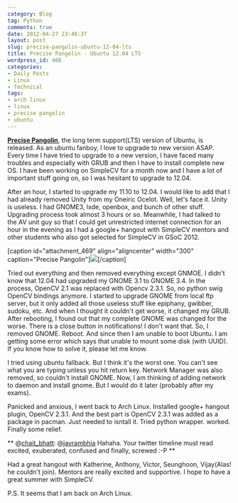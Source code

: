 ```yaml
---
category: Blog
tag: Python
comments: true
date: 2012-04-27 23:48:37
layout: post
slug: precise-pangolin-ubuntu-12-04-lts
title: Precise Pangolin - Ubuntu 12.04 LTS
wordpress_id: 466
categories:
- Daily Posts
- Linux
- Technical
tags:
- arch linux
- linux
- precise pangolin
- ubuntu
---
```


**[Precise Pangolin](http://www.ubuntu.com/tour/en/)**, the long term support(LTS) version of Ubuntu, is released. As an ubuntu fanboy, I love to upgrade to new version ASAP. Every time I have tried to upgrade to a new version, I have faced many troubles and especially with GRUB and then I have to install complete new OS. I have been working on SimpleCV for a month now and I have a lot of important stuff going on, so I was hesitant to upgrade to 12.04.

After an hour, I started to upgrade my 11.10 to 12.04. I would like to add that I had already removed Unity from my Oneiric Ocelot. Well, let's face it. Unity is useless. I had GNOME3, lxde, openbox, and bunch of other stuff. Upgrading process took almost 3 hours or so. Meanwhile, I had talked to the AV unit guy so that I could get unrestricted internet connection for an hour in the evening as I had a google+ hangout with SimpleCV mentors and other students who also got selected for SimpleCV in GSoC 2012.

[caption id="attachment_469" align="aligncenter" width="300" caption="Precise Pangolin"][![](http://www.jayrambhia.com/blog/wp-content/uploads/2012/04/pango.jpg?w=300)](http://www.jayrambhia.com/blog/wp-content/uploads/2012/04/pango.jpg)[/caption]

Tried out everything and then removed everything except GNMOE. I didn't know that 12.04 had upgraded my GNOME 3.1 to GNOME 3.4. In the process, OpenCV 2.1 was replaced with Opencv 2.3.1. So, no python swig OpenCV bindings anymore. I started to upgrade GNOME from local ftp server, but it only added all those useless stuff like epiphany, gwibber, sudoku, etc. And when I thought it couldn't get worse, it changed my GRUB. After rebooting, I found out that my complete GNOME was changed for the worse. There is a close button in notifications! I don't want that. So, I removed GNOME. Reboot. And since then I am unable to boot Ubuntu. I am getting some error which says that unable to mount some disk (with UUID). If you know how to solve it, please let me know.

I tried using ubuntu fallback. But I think it's the worst one. You can't see what you are typing unless you hit return key. Network Manager was also removed, so couldn't install GNOME. Now, I am thinking of adding network to daemon and install gnome. But I would do it later (probably after my exams).

Panicked and anxious, I went back to Arch Linux. Installed google+ hangout plugin, OpenCV 2.3.1. And the best part is OpenCV 2.3.1 was added as a package in pacman. Just needed to isntall it. Tried python wrapper. worked. Finally some relief.

**
@[chait_bhatt](http://twitter.com/chait_bhatt): @[jayrambhia](http://twitter.com/jayrambhia) Hahaha. Your twitter timeline must read excited, exuberated, confused and finally, screwed :-P
**

Had a great hangout with Katherine, Anthony, Victor, Seunghoon, Vijay(Alas! he couldn't join). Mentors are really excited and supportive. I hope to have a great summer with SimpleCV.

P.S. It seems that I am back on Arch Linux.
